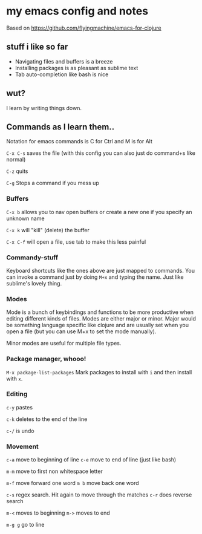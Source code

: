 # my emacs config and notes

Based on https://github.com/flyingmachine/emacs-for-clojure

## stuff i like so far

- Navigating files and buffers is a breeze
- Installing packages is as pleasant as sublime text
- Tab auto-completion like bash is nice

## wut?

I learn by writing things down.

## Commands as I learn them..

Notation for emacs commands is C for Ctrl and M is for Alt

`C-x C-s` saves the file (with this config you can also just do command+s like normal)

`C-z` quits

`C-g` Stops a command if you mess up

### Buffers

`C-x b` allows you to nav open buffers or create a new one if you specify an unknown name

`C-x k` will "kill" (delete) the buffer

`C-x C-f` will open a file, use tab to make this less painful

### Commandy-stuff

Keyboard shortcuts like the ones above are just mapped to commands. You can invoke a command just by doing `M+x` and typing the name. Just like sublime's lovely thing.

### Modes

Mode is a bunch of keybindings and functions to be more productive when editing different kinds of files. Modes are either major or minor. Major would be something language specific like clojure and are usually set when you open a file (but you can use M+x to set the mode manually).

Minor modes are useful for multiple file types. 

### Package manager, whooo! 

`M-x package-list-packages` Mark packages to install with `i` and then install with `x`. 

### Editing

`c-y` pastes

`c-k` deletes to the end of the line

`c-/` is undo

### Movement

`c-a` move to beginning of line `c-e` move to end of line (just like bash)

`m-m` move to first non whitespace letter

`m-f` move forward one word `m b` move back one word

`c-s` regex search. Hit again to move through the matches `c-r` does reverse search

`m-<` moves to beginning `m->` moves to end

`m-g g` go to line



